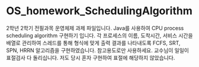 # OS_homework_SchedulingAlgorithm

2학년 2학기 전필과목 운영체제 과제 파일입니다.
Java를 사용하여 CPU process scheduling algorithm 구현하기 입니다.
각 프로세스의 이름, 도착시간, 서비스 시간을 배열로 관리하여 스레드를 통해 형식에 맞게 출력 결과를 나타내도록 FCFS, SRT, SPN, HRRN 알고리즘을 구현하였습니다.
참고용도로만 사용하세요. 교수님이 일일이 표절검사 다 돌리십니다. 저도 당시 혼자 구현하여 표절에 해당하지 않았습니다.
